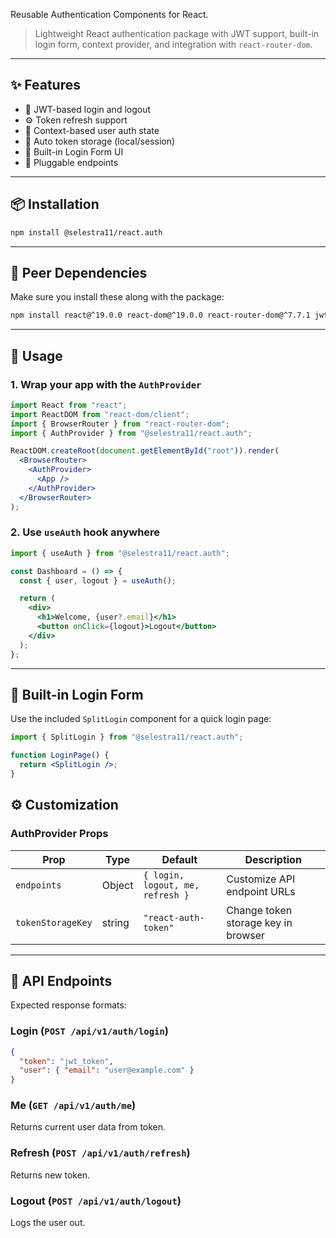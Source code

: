 ﻿Reusable Authentication Components for React.

> Lightweight React authentication package with JWT support, built-in login form, context provider, and integration with `react-router-dom`.

---

## ✨ Features

- 🔐 JWT-based login and logout
- ⚙️ Token refresh support
- 👤 Context-based user auth state
- 🧠 Auto token storage (local/session)
- 🧾 Built-in Login Form UI
- 🧩 Pluggable endpoints

---

## 📦 Installation

```bash
npm install @selestra11/react.auth
```

---

## 🔧 Peer Dependencies

Make sure you install these along with the package:

```bash
npm install react@^19.0.0 react-dom@^19.0.0 react-router-dom@^7.7.1 jwt-decode
```

---

## 🚀 Usage

### 1. Wrap your app with the `AuthProvider`

```jsx
import React from "react";
import ReactDOM from "react-dom/client";
import { BrowserRouter } from "react-router-dom";
import { AuthProvider } from "@selestra11/react.auth";

ReactDOM.createRoot(document.getElementById("root")).render(
  <BrowserRouter>
    <AuthProvider>
      <App />
    </AuthProvider>
  </BrowserRouter>
);
```

### 2. Use `useAuth` hook anywhere

```jsx
import { useAuth } from "@selestra11/react.auth";

const Dashboard = () => {
  const { user, logout } = useAuth();

  return (
    <div>
      <h1>Welcome, {user?.email}</h1>
      <button onClick={logout}>Logout</button>
    </div>
  );
};
```

---

## 🧪 Built-in Login Form

Use the included `SplitLogin` component for a quick login page:

```jsx
import { SplitLogin } from "@selestra11/react.auth";

function LoginPage() {
  return <SplitLogin />;
}
```


## ⚙️ Customization

### AuthProvider Props

| Prop             | Type     | Default                          | Description                          |
|------------------|----------|----------------------------------|--------------------------------------|
| `endpoints`      | Object   | `{ login, logout, me, refresh }` | Customize API endpoint URLs |
| `tokenStorageKey`| string   | `"react-auth-token"`             | Change token storage key in browser  |

---

## 🧩 API Endpoints

Expected response formats:

### Login (`POST /api/v1/auth/login`)

```json
{
  "token": "jwt_token",
  "user": { "email": "user@example.com" }
}
```

### Me (`GET /api/v1/auth/me`)

Returns current user data from token.

### Refresh (`POST /api/v1/auth/refresh`)

Returns new token.

### Logout (`POST /api/v1/auth/logout`)

Logs the user out.


